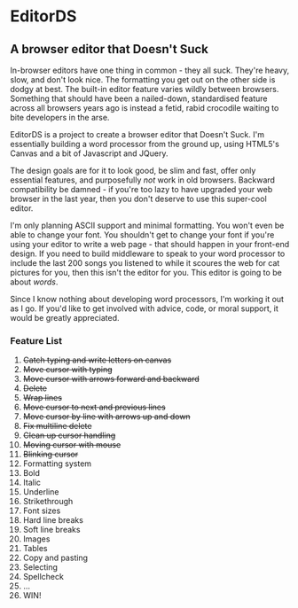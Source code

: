 # EditorDS

## A browser editor that Doesn't Suck

In-browser editors have one thing in common - they all suck. They're heavy, slow, and don't look nice. The formatting you get out on the other side is dodgy at best. The built-in editor feature varies wildly between browsers. Something that should have been a nailed-down, standardised feature across all browsers years ago is instead a fetid, rabid crocodile waiting to bite developers in the arse.

EditorDS is a project to create a browser editor that Doesn't Suck. I'm essentially building a word processor from the ground up, using HTML5's Canvas and a bit of Javascript and JQuery. 

The design goals are for it to look good, be slim and fast, offer only essential features, and purposefully *not* work in old browsers. Backward compatibility be damned - if you're too lazy to have upgraded your web browser in the last year, then you don't deserve to use this super-cool editor. 

I'm only planning ASCII support and minimal formatting. You won't even be able to change your font. You shouldn't get to change your font if you're using your editor to write a web page - that should happen in your front-end design. If you need to build middleware to speak to your word processor to include the last 200 songs you listened to while it scoures the web for cat pictures for you, then this isn't the editor for you. This editor is going to be about *words*.

Since I know nothing about developing word processors, I'm working it out as I go. If you'd like to get involved with advice, code, or moral support, it would be greatly appreciated.

### Feature List

<ol>
    <li><del>Catch typing and write letters on canvas</del></li>
    <li><del>Move cursor with typing</del></li>
    <li><del>Move cursor with arrows forward and backward</del></li>
    <li><del>Delete</del></li>
    <li><del>Wrap lines</del></li>
    <li><del>Move cursor to next and previous lines</del></li>
    <li><del>Move cursor by line with arrows up and down</del></li>
    <li><del>Fix multiline delete</del></li>
    <li><del>Clean up cursor handling</del></li>
    <li><del>Moving cursor with mouse</del></li>
    <li><del>Blinking cursor</del></li>
    <li>Formatting system</li>
    <li>Bold</li>
    <li>Italic</li>
    <li>Underline</li>
    <li>Strikethrough</li>
    <li>Font sizes</li>
    <li>Hard line breaks</li>
    <li>Soft line breaks</li>
    <li>Images</li>
    <li>Tables</li>
    <li>Copy and pasting</li>
    <li>Selecting</li>
    <li>Spellcheck</li>
    <li>…</li>
    <li>WIN!</li>
</ol>

